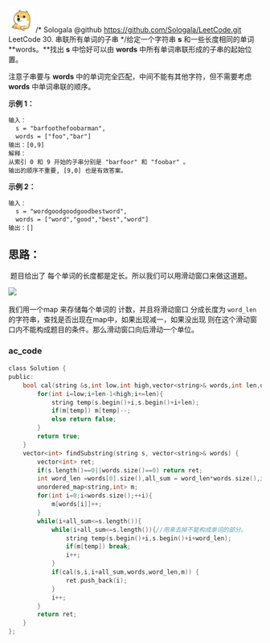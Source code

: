 ![](https://github.com/Sologala/SomeThings/blob/master/face.jpg?raw=true)
/*
    Sologala   @github    https://github.com/Sologala/LeetCode.git
    LeetCode   30. 串联所有单词的子串
*/给定一个字符串 **s** 和一些长度相同的单词 **words。**找出 **s** 中恰好可以由 **words** 中所有单词串联形成的子串的起始位置。

注意子串要与 **words** 中的单词完全匹配，中间不能有其他字符，但不需要考虑 **words** 中单词串联的顺序。

 

**示例 1：**

```
输入：
  s = "barfoothefoobarman",
  words = ["foo","bar"]
输出：[0,9]
解释：
从索引 0 和 9 开始的子串分别是 "barfoor" 和 "foobar" 。
输出的顺序不重要, [9,0] 也是有效答案。
```

**示例 2：**

```
输入：
  s = "wordgoodgoodgoodbestword",
  words = ["word","good","best","word"]
输出：[]
```



## **思路：**

​	题目给出了  每个单词的长度都是定长。所以我们可以用滑动窗口来做这道题。

![](https://ws2.sinaimg.cn/large/006tKfTcly1g0ebt6x0k8j30o10ahjta.jpg)

我们用一个map 来存储每个单词的 计数，并且将滑动窗口 分成长度为 `word_len` 的字符串，查找是否出现在map中，如果出现减一，如果没出现 则在这个滑动窗口内不能构成题目的条件。那么滑动窗口向后滑动一个单位。	

### **ac_code**

```c
class Solution {
public:
    bool cal(string &s,int low,int high,vector<string>& words,int len,unordered_map<string,int> m){
        for(int i=low;i+len-1<high;i+=len){
            string temp(s.begin()+i,s.begin()+i+len);
            if(m[temp]) m[temp]--;
            else return false;
        }
        return true;
    }
    vector<int> findSubstring(string s, vector<string>& words) {
        vector<int> ret;
        if(s.length()==0||words.size()==0) return ret;
        int word_len =words[0].size(),all_sum = word_len*words.size(),i=0;
        unordered_map<string,int> m;
        for(int i=0;i<words.size();++i){
            m[words[i]]++;
        }
        while(i+all_sum<=s.length()){
            while(i+all_sum<=s.length()){//用来去掉不能构成单词的部分。
                string temp(s.begin()+i,s.begin()+i+word_len);
                if(m[temp]) break;
                i++;
            }
            if(cal(s,i,i+all_sum,words,word_len,m)) {
                ret.push_back(i);
            }
            i++;
        }
        return ret;
    }
};
```
